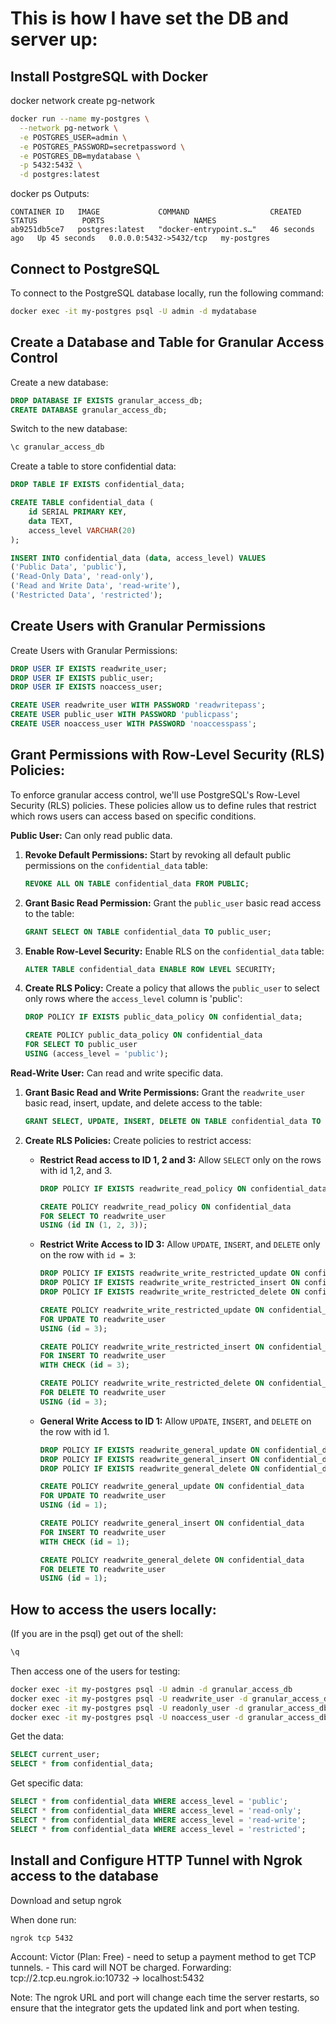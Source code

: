 

# This is how I have set the DB and server up:

## Install PostgreSQL with Docker
docker network create pg-network

```bash
docker run --name my-postgres \
  --network pg-network \
  -e POSTGRES_USER=admin \
  -e POSTGRES_PASSWORD=secretpassword \
  -e POSTGRES_DB=mydatabase \
  -p 5432:5432 \
  -d postgres:latest
```

docker ps
Outputs:
```
CONTAINER ID   IMAGE             COMMAND                  CREATED          STATUS          PORTS                    NAMES
ab9251db5ce7   postgres:latest   "docker-entrypoint.s…"   46 seconds ago   Up 45 seconds   0.0.0.0:5432->5432/tcp   my-postgres
```

## Connect to PostgreSQL
To connect to the PostgreSQL database locally, run the following command:
```bash
docker exec -it my-postgres psql -U admin -d mydatabase
```

## Create a Database and Table for Granular Access Control
Create a new database:
```sql
DROP DATABASE IF EXISTS granular_access_db;
CREATE DATABASE granular_access_db;
```

Switch to the new database:
```bash
\c granular_access_db
```

Create a table to store confidential data:

```sql
DROP TABLE IF EXISTS confidential_data;

CREATE TABLE confidential_data (
    id SERIAL PRIMARY KEY,
    data TEXT,
    access_level VARCHAR(20)
);

INSERT INTO confidential_data (data, access_level) VALUES 
('Public Data', 'public'),
('Read-Only Data', 'read-only'),
('Read and Write Data', 'read-write'),
('Restricted Data', 'restricted');
```

## Create Users with Granular Permissions

Create Users with Granular Permissions:

```sql
DROP USER IF EXISTS readwrite_user;
DROP USER IF EXISTS public_user;
DROP USER IF EXISTS noaccess_user;

CREATE USER readwrite_user WITH PASSWORD 'readwritepass';
CREATE USER public_user WITH PASSWORD 'publicpass';
CREATE USER noaccess_user WITH PASSWORD 'noaccesspass';
```

## Grant Permissions with Row-Level Security (RLS) Policies:

To enforce granular access control, we'll use PostgreSQL's Row-Level Security (RLS) policies. These policies allow us to define rules that restrict which rows users can access based on specific conditions.

**Public User:** Can only read public data.

1.  **Revoke Default Permissions:** Start by revoking all default public permissions on the `confidential_data` table:

    ```sql
    REVOKE ALL ON TABLE confidential_data FROM PUBLIC;
    ```

2.  **Grant Basic Read Permission:** Grant the `public_user` basic read access to the table:

    ```sql
    GRANT SELECT ON TABLE confidential_data TO public_user;
    ```

3.  **Enable Row-Level Security:** Enable RLS on the `confidential_data` table:

    ```sql
    ALTER TABLE confidential_data ENABLE ROW LEVEL SECURITY;
    ```

4.  **Create RLS Policy:** Create a policy that allows the `public_user` to select only rows where the `access_level` column is 'public':

    ```sql
    DROP POLICY IF EXISTS public_data_policy ON confidential_data;

    CREATE POLICY public_data_policy ON confidential_data
    FOR SELECT TO public_user
    USING (access_level = 'public');
    ```

**Read-Write User:** Can read and write specific data.

1.  **Grant Basic Read and Write Permissions:** Grant the `readwrite_user` basic read, insert, update, and delete access to the table:

    ```sql
    GRANT SELECT, UPDATE, INSERT, DELETE ON TABLE confidential_data TO readwrite_user;
    ```

2.  **Create RLS Policies:** Create policies to restrict access:

    * **Restrict Read access to ID 1, 2 and 3:** Allow `SELECT` only on the rows with id 1,2, and 3.

        ```sql
        DROP POLICY IF EXISTS readwrite_read_policy ON confidential_data;

        CREATE POLICY readwrite_read_policy ON confidential_data
        FOR SELECT TO readwrite_user
        USING (id IN (1, 2, 3));
        ```

    * **Restrict Write Access to ID 3:** Allow `UPDATE`, `INSERT`, and `DELETE` only on the row with `id = 3`:

        ```sql
        DROP POLICY IF EXISTS readwrite_write_restricted_update ON confidential_data;
        DROP POLICY IF EXISTS readwrite_write_restricted_insert ON confidential_data;
        DROP POLICY IF EXISTS readwrite_write_restricted_delete ON confidential_data;

        CREATE POLICY readwrite_write_restricted_update ON confidential_data
        FOR UPDATE TO readwrite_user
        USING (id = 3);

        CREATE POLICY readwrite_write_restricted_insert ON confidential_data
        FOR INSERT TO readwrite_user
        WITH CHECK (id = 3);

        CREATE POLICY readwrite_write_restricted_delete ON confidential_data
        FOR DELETE TO readwrite_user
        USING (id = 3);
        ```
    * **General Write Access to ID 1:** Allow `UPDATE`, `INSERT`, and `DELETE` on the row with id 1.

        ```sql
        DROP POLICY IF EXISTS readwrite_general_update ON confidential_data;
        DROP POLICY IF EXISTS readwrite_general_insert ON confidential_data;
        DROP POLICY IF EXISTS readwrite_general_delete ON confidential_data;

        CREATE POLICY readwrite_general_update ON confidential_data
        FOR UPDATE TO readwrite_user
        USING (id = 1);

        CREATE POLICY readwrite_general_insert ON confidential_data
        FOR INSERT TO readwrite_user
        WITH CHECK (id = 1);

        CREATE POLICY readwrite_general_delete ON confidential_data
        FOR DELETE TO readwrite_user
        USING (id = 1);
        ```


## How to access the users locally:
(If you are in the psql) get out of the shell: 
```bash
\q
```
Then access one of the users for testing:
```bash
docker exec -it my-postgres psql -U admin -d granular_access_db
docker exec -it my-postgres psql -U readwrite_user -d granular_access_db
docker exec -it my-postgres psql -U readonly_user -d granular_access_db
docker exec -it my-postgres psql -U noaccess_user -d granular_access_db
```

Get the data:
```sql
SELECT current_user;
SELECT * from confidential_data;
```

Get specific data:
```sql
SELECT * from confidential_data WHERE access_level = 'public';
SELECT * from confidential_data WHERE access_level = 'read-only';
SELECT * from confidential_data WHERE access_level = 'read-write';
SELECT * from confidential_data WHERE access_level = 'restricted';
```


## Install and Configure HTTP Tunnel with Ngrok access to the database
Download and setup ngrok

When done run:
```bash
ngrok tcp 5432
```
Account: Victor (Plan: Free) - need to setup a payment method to get TCP tunnels. - This card will NOT be charged.
Forwarding: tcp://2.tcp.eu.ngrok.io:10732 -> localhost:5432  

Note: The ngrok URL and port will change each time the server restarts, so ensure that the integrator gets the updated link and port when testing.